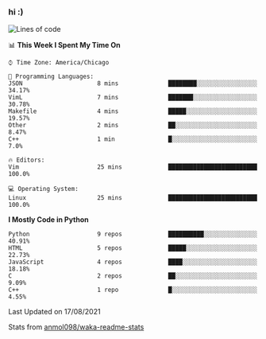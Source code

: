 ### hi :)

<!--START_SECTION:waka-->
![Lines of code](https://img.shields.io/badge/From%20Hello%20World%20I%27ve%20Written-771877%20lines%20of%20code-blue)

📊 **This Week I Spent My Time On** 

```text
⌚︎ Time Zone: America/Chicago

💬 Programming Languages: 
JSON                     8 mins              ████████░░░░░░░░░░░░░░░░░   34.17% 
VimL                     7 mins              ███████░░░░░░░░░░░░░░░░░░   30.78% 
Makefile                 4 mins              █████░░░░░░░░░░░░░░░░░░░░   19.57% 
Other                    2 mins              ██░░░░░░░░░░░░░░░░░░░░░░░   8.47% 
C++                      1 min               █░░░░░░░░░░░░░░░░░░░░░░░░   7.0%

🔥 Editors: 
Vim                      25 mins             █████████████████████████   100.0%

💻 Operating System: 
Linux                    25 mins             █████████████████████████   100.0%

```

**I Mostly Code in Python** 

```text
Python                   9 repos             ██████████░░░░░░░░░░░░░░░   40.91% 
HTML                     5 repos             █████░░░░░░░░░░░░░░░░░░░░   22.73% 
JavaScript               4 repos             ████░░░░░░░░░░░░░░░░░░░░░   18.18% 
C                        2 repos             ██░░░░░░░░░░░░░░░░░░░░░░░   9.09% 
C++                      1 repo              █░░░░░░░░░░░░░░░░░░░░░░░░   4.55%

```



 Last Updated on 17/08/2021
<!--END_SECTION:waka-->

Stats from [anmol098/waka-readme-stats](https://github.com/anmol098/waka-readme-stats)